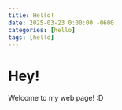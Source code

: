 ```yaml
---
title: Hello!
date: 2025-03-23 0:00:00 -0600
categories: [hello]
tags: [hello]
---
```

# Hey!

Welcome to my web page! :D
